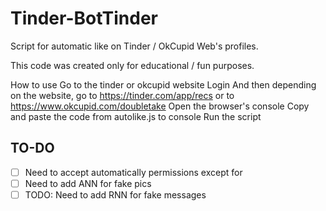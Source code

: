 # Tinder-BotTinder

Script for automatic like on Tinder / OkCupid Web's profiles.

This code was created only for educational / fun purposes.

How to use
Go to the tinder or okcupid website
Login
And then depending on the website, go to https://tinder.com/app/recs or to https://www.okcupid.com/doubletake
Open the browser's console
Copy and paste the code from autolike.js to console
Run the script


## TO-DO

- [ ] Need to accept automatically permissions except for
- [ ] Need to add ANN for fake pics
- [ ] TODO: Need to add RNN for fake messages
